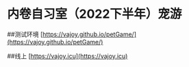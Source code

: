 # 内卷自习室（2022下半年）宠游

##测试环境
[https://vajoy.github.io/petGame/](https://vajoy.github.io/petGame/)


##线上
[https://vajoy.icu](https://vajoy.icu)